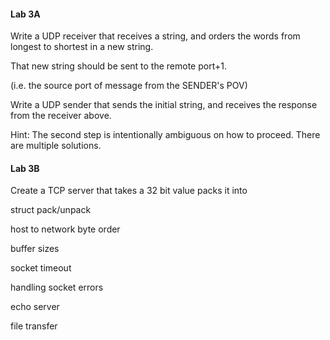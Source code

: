 #### Lab 3A

Write a UDP receiver that receives a string, and orders the words from longest to shortest in a new string.

That new string should be sent to the remote port+1.

\(i.e. the source port of message from the SENDER's POV\)

Write a UDP sender that sends the initial string, and receives the response from the receiver above.

Hint: The second step is intentionally ambiguous on how to proceed. There are multiple solutions.

#### Lab 3B

Create a TCP server that takes a 32 bit value packs it into

struct pack/unpack

host to network byte order

buffer sizes

socket timeout

handling socket errors

echo server

file transfer

